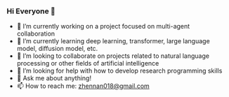 ### Hi Everyone 👋

- 🔭 I’m currently working on a project focused on multi-agent collaboration
- 🌱 I’m currently learning deep learning, transformer, large language model, diffusion model, etc.
- 👯 I’m looking to collaborate on projects related to natural language processing or other fields of artificial intelligence
- 🤔 I’m looking for help with how to develop research programming skills
- 💬 Ask me about anything!
- 📫 How to reach me: zhennan018@gmail.com
